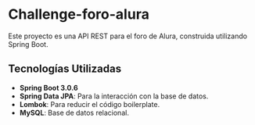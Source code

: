 # Challenge-foro-alura

Este proyecto es una API REST para el foro de Alura, construida utilizando Spring Boot.

## Tecnologías Utilizadas

- **Spring Boot 3.0.6**
- **Spring Data JPA**: Para la interacción con la base de datos.
- **Lombok**: Para reducir el código boilerplate.
- **MySQL**: Base de datos relacional.

